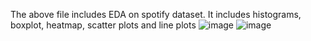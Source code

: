 The above file includes EDA on spotify dataset. It includes histograms, boxplot, heatmap, scatter plots and line plots
![image](https://slideplayer.com/slide/14477182/90/images/2/WHAT+IS+EDA+The+analysis+of+datasets+based+on+various+numerical+methods+and+graphical+tools..jpg)
![image](https://uploads-ssl.webflow.com/5e8c3c9d1caa5983278ce8cb/6149b25dbd76ee6e9251e906_EDA-Main%20Image%20Small.png)



